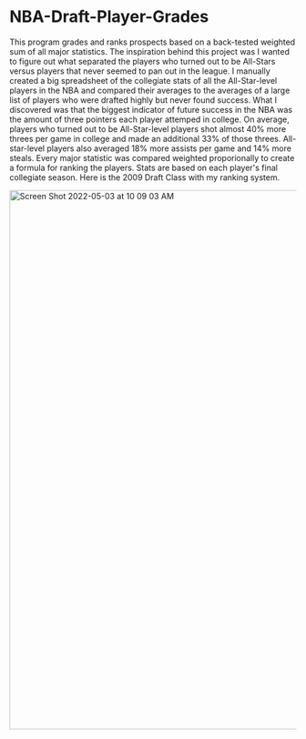 # NBA-Draft-Player-Grades
This program grades and ranks prospects based on a back-tested weighted sum of all major statistics. The inspiration behind this project was I wanted to figure out what separated the players who turned out to be All-Stars versus players that never seemed to pan out in the league. I manually created a big spreadsheet of the collegiate stats of all the All-Star-level players in the NBA and compared their averages to the averages of a large list of players who were drafted highly but never found success. What I discovered was that the biggest indicator of future success in the NBA was the amount of three pointers each player attemped in college. On average, players who turned out to be All-Star-level players shot almost 40% more threes per game in college and made an additional 33% of those threes. All-star-level players also averaged 18% more assists per game and 14% more steals. Every major statistic was compared weighted proporionally to create a formula for ranking the players. Stats are based on each player's final collegiate season. Here is the 2009 Draft Class with my ranking system. 

<img width="948" alt="Screen Shot 2022-05-03 at 10 09 03 AM" src="https://user-images.githubusercontent.com/84414002/166481263-85006d61-a3f1-4feb-9a33-fe30cc9360a0.png">
